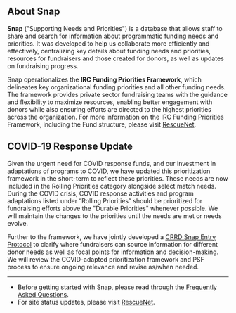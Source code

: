 ## About Snap

**Snap** ("Supporting Needs and Priorities") is a database that allows staff to share and search for information about programmatic funding needs and priorities. It was developed to help us collaborate more efficiently and effectively, centralizing key details about funding needs and priorities, resources for fundraisers and those created for donors, as well as updates on fundraising progress.

Snap operationalizes the **IRC Funding Priorities Framework**, which delineates key organizational funding priorities and all other funding needs. The framework provides private sector fundraising teams with the guidance and flexibility to maximize resources, enabling better engagement with donors while also ensuring efforts are directed to the highest priorities across the organization. For more information on the IRC Funding Priorities Framework, including the Fund structure, please visit [RescueNet](https://rescuenet.rescue.org/Interact/Pages/Content/Document.aspx?id=12685).

## COVID-19 Response Update

Given the urgent need for COVID response funds, and our investment in adaptations of programs to COVID, we have updated this prioritization framework in the short-term to reflect these priorities. These needs are now included in the Rolling Priorities category alongside select match needs. During the COVID crisis, COVID response activities and program adaptations listed under “Rolling Priorities” should be prioritized for fundraising efforts above the "Durable Priorities" whenever possible. We will maintain the changes to the priorities until the needs are met or needs evolve.


Further to the framework, we have jointly developed a [CRRD Snap Entry Protocol](https://rescue.box.com/s/wakg2i0bakus01s8wg1ehkfu13lav9xp) to clarify where fundraisers can source information for different donor needs as well as focal points for information and decision-making. We will review the COVID-adapted prioritization framework and PSF process to ensure ongoing relevance and revise as/when needed.

---

- Before getting started with Snap, please read through the [Frequently Asked Questions](https://rescuenet.rescue.org/Interact/Pages/Content/Document.aspx?id=12747).
- For site status updates, please visit [RescueNet](https://rescuenet.rescue.org/Interact/Pages/Content/Document.aspx?id=12732).
